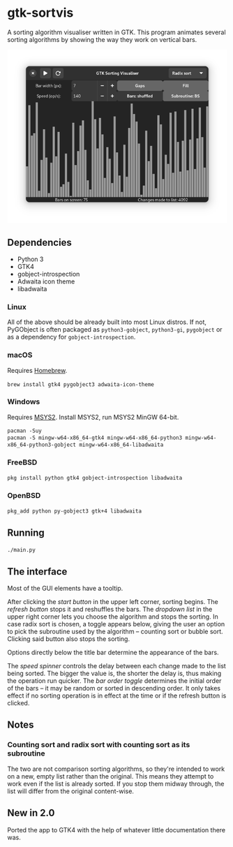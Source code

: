 # gtk-sortvis
A sorting algorithm visualiser written in GTK. This program animates several sorting algorithms by showing the way they work on vertical bars.

![Screenshot](screenshot.png)

## Dependencies
* Python 3
* GTK4
* gobject-introspection
* Adwaita icon theme
* libadwaita

### Linux
All of the above should be already built into most Linux distros. If not, PyGObject is often packaged as `python3-gobject`, `python3-gi`, `pygobject` or as a dependency for `gobject-introspection`.

### macOS
Requires [Homebrew](https://brew.sh).

`brew install gtk4 pygobject3 adwaita-icon-theme`

### Windows
Requires [MSYS2](https://msys2.org). Install MSYS2, run MSYS2 MinGW 64-bit.

```
pacman -Suy
pacman -S mingw-w64-x86_64-gtk4 mingw-w64-x86_64-python3 mingw-w64-x86_64-python3-gobject mingw-w64-x86_64-libadwaita
```

### FreeBSD
`pkg install python gtk4 gobject-introspection libadwaita`

### OpenBSD
`pkg_add python py-gobject3 gtk+4 libadwaita`

## Running
`./main.py`

## The interface
Most of the GUI elements have a tooltip.

After clicking the *start button* in the upper left corner, sorting begins. The *refresh button* stops it and reshuffles the bars. The *dropdown list* in the upper right corner lets you choose the algorithm and stops the sorting. In case radix sort is chosen, a toggle appears below, giving the user an option to pick the subroutine used by the algorithm – counting sort or bubble sort. Clicking said button also stops the sorting.

Options directly below the title bar determine the appearance of the bars.

The *speed spinner* controls the delay between each change made to the list being sorted. The bigger the value is, the shorter the delay is, thus making the operation run quicker. The *bar order toggle* determines the initial order of the bars – it may be random or sorted in descending order. It only takes effect if no sorting operation is in effect at the time or if the refresh button is clicked.

## Notes

### Counting sort and radix sort with counting sort as its subroutine
The two are not comparison sorting algorithms, so they're intended to work on a new, empty list rather than the original. This means they attempt to work even if the list is already sorted. If you stop them midway through, the list will differ from the original content-wise.

## New in 2.0

Ported the app to GTK4 with the help of whatever little documentation there was.
